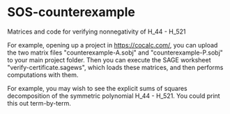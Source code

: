 # SOS-counterexample
Matrices and code for verifying nonnegativity of H_44 - H_521

For example, opening up a project in https://cocalc.com/, you can upload the two matrix files "counterexample-A.sobj" and "counterexample-P.sobj" to your main project folder. Then you can execute the SAGE worksheet "verify-certificate.sagews", which loads these matrices, and then performs computations with them.

For example, you may wish to see the explicit sums of squares decomposition of the symmetric polynomial H_44 - H_521. You could print this out term-by-term.
